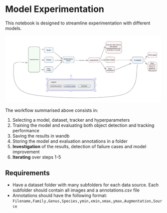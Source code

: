 # Model Experimentation
This notebook is designed to streamline experimentation with different models.

<img src="../assets/experimentation_workflow.png" alt="Image Description" width="500">

The workflow summarised above consists in:
1. Selecting a model, dataset, tracker and hyperparameters
2. Training the model and evaluating both object detection and tracking performance
3. Saving the results in wandb
4. Storing the model and evaluation annotations in a folder
5. **Investigation** of the results, detection of failure cases and model improvement
6. **Iterating** over steps 1-5

## Requirements
- Have a dataset folder with many subfolders for each data source. Each subfolder should contain all images and a annotations.csv file
- Annotations should have the following format: `Filename,Family,Genus,Species,ymin,xmin,xmax,ymax,Augmentation,Source`